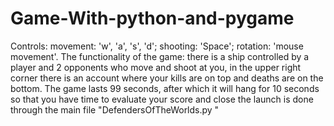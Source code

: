 # Game-With-python-and-pygame
Controls: movement: 'w', 'a', 's', 'd'; shooting: 'Space'; rotation: 'mouse movement'. The functionality of the game: there is a ship controlled by a player and 2 opponents who move and shoot at you, in the upper right corner there is an account where your kills are on top and deaths are on the bottom. The game lasts 99 seconds, after which it will hang for 10 seconds so that you have time to evaluate your score and close
the launch is done through the main file "DefendersOfTheWorlds.py "
